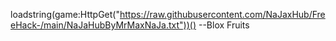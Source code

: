 loadstring(game:HttpGet("https://raw.githubusercontent.com/NaJaxHub/FreeHack-/main/NaJaHubByMrMaxNaJa.txt"))() --Blox Fruits 
